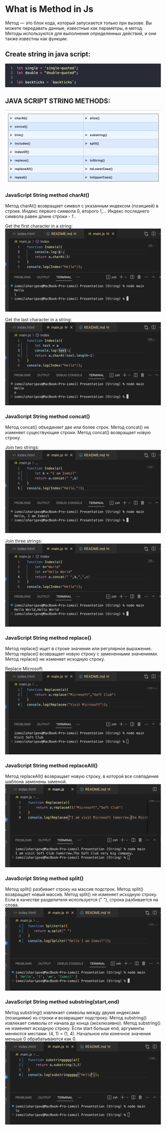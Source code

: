 # What is Method in Js

Метод — это блок кода, который запускается только при вызове. Вы можете передавать данные, известные как параметры, в метод. Методы используются для выполнения определенных действий, и они также известны как функции.

## Create string in java script:

![](./images/%D0%A1%D0%BD%D0%B8%D0%BC%D0%BE%D0%BA%20%D1%8D%D0%BA%D1%80%D0%B0%D0%BD%D0%B0%202023-04-18%20%D0%B2%2010.04.43.png)

## JAVA SCRIPT STRING METHODS:
![](./images/%D0%A1%D0%BD%D0%B8%D0%BC%D0%BE%D0%BA%20%D1%8D%D0%BA%D1%80%D0%B0%D0%BD%D0%B0%202023-04-18%20%D0%B2%2010.07.29.png)

### JavaScript String method charAt()
Метод charAt() возвращает символ с указанным индексом (позицией) в строке. 
Индекс первого символа 0, второго 1,...
Индекс последнего символа равен длине строки - 1 .

Get the first character in a string:
![](./images/%D0%A1%D0%BD%D0%B8%D0%BC%D0%BE%D0%BA%20%D1%8D%D0%BA%D1%80%D0%B0%D0%BD%D0%B0%202023-04-18%20%D0%B2%2010.14.19.png)

Get the last character in a string:
![](./images/%D0%A1%D0%BD%D0%B8%D0%BC%D0%BE%D0%BA%20%D1%8D%D0%BA%D1%80%D0%B0%D0%BD%D0%B0%202023-04-18%20%D0%B2%2010.17.56.png)

### JavaScript String method concat()
Метод concat() объединяет две или более строк.
Метод concat() не изменяет существующие строки. 
Метод concat() возвращает новую строку.

Join two strings:
![](./images/%D0%A1%D0%BD%D0%B8%D0%BC%D0%BE%D0%BA%20%D1%8D%D0%BA%D1%80%D0%B0%D0%BD%D0%B0%202023-04-18%20%D0%B2%2010.24.18.png)

Join three strings:
![](./images/%D0%A1%D0%BD%D0%B8%D0%BC%D0%BE%D0%BA%20%D1%8D%D0%BA%D1%80%D0%B0%D0%BD%D0%B0%202023-04-18%20%D0%B2%2010.56.45.png)

### JavaScript String method replace()
Метод replace() ищет в строке значение или регулярное выражение. 
Метод replace() возвращает новую строку с замененными значениями.
Метод replace() не изменяет исходную строку.

Replace Microsoft:
![](./images/%D0%A1%D0%BD%D0%B8%D0%BC%D0%BE%D0%BA%20%D1%8D%D0%BA%D1%80%D0%B0%D0%BD%D0%B0%202023-04-18%20%D0%B2%2011.02.25.png)

### JavaScript String method replaceAll()
Метод replaceAll() возвращает новую строку, в которой все совпадения шаблона заменены заменой.
![](./images/%D0%A1%D0%BD%D0%B8%D0%BC%D0%BE%D0%BA%20%D1%8D%D0%BA%D1%80%D0%B0%D0%BD%D0%B0%202023-04-18%20%D0%B2%2011.34.46.png)

### JavaScript String method split()
Метод split() разбивает строку на массив подстрок.
Метод split() возвращает новый массив.
Метод split() не изменяет исходную строку. Если в качестве разделителя используется (" "), строка разбивается на слова.
![](./images/%D0%A1%D0%BD%D0%B8%D0%BC%D0%BE%D0%BA%20%D1%8D%D0%BA%D1%80%D0%B0%D0%BD%D0%B0%202023-04-18%20%D0%B2%2011.39.03.png)

### JavaScript String method substring(start,end)
Метод substring() извлекает символы между двумя индексами (позициями) из строки и возвращает подстроку.
Метод substring() извлекает символы от начала до конца (эксклюзивно).
Метод substring() не изменяет исходную строку.
Если start больше end, аргументы меняются местами: (4, 1) = (1, 4). Начальное или конечное значения меньше 0 обрабатываются как 0.
![](./images/%D0%A1%D0%BD%D0%B8%D0%BC%D0%BE%D0%BA%20%D1%8D%D0%BA%D1%80%D0%B0%D0%BD%D0%B0%202023-04-18%20%D0%B2%2011.43.57.png)